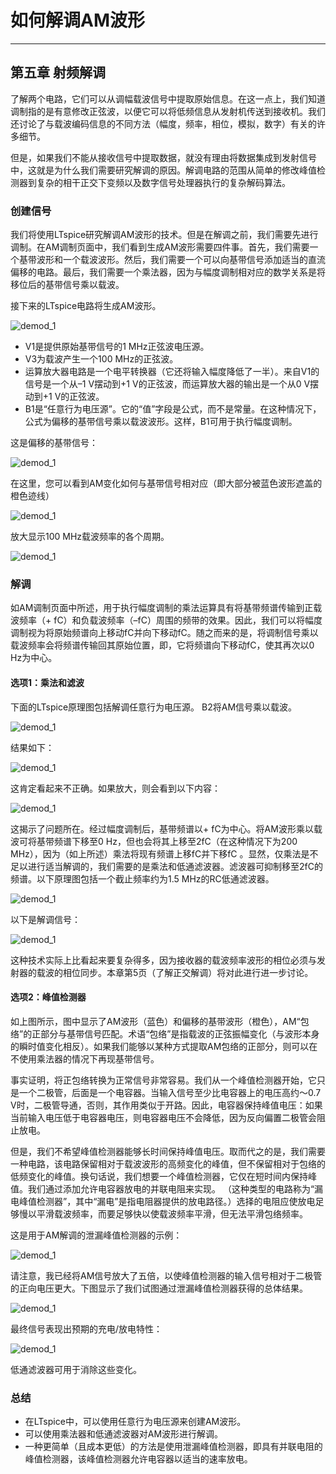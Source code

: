 # 如何解调AM波形

------

## 第五章 射频解调

了解两个电路，它们可以从调幅载波信号中提取原始信息。在这一点上，我们知道调制指的是有意修改正弦波，以便它可以将低频信息从发射机传送到接收机。我们还讨论了与载波编码信息的不同方法（幅度，频率，相位，模拟，数字）有关的许多细节。

但是，如果我们不能从接收信号中提取数据，就没有理由将数据集成到发射信号中，这就是为什么我们需要研究解调的原因。解调电路的范围从简单的修改峰值检测器到复杂的相干正交下变频以及数字信号处理器执行的复杂解码算法。

### 创建信号

我们将使用LTspice研究解调AM波形的技术。但是在解调之前，我们需要先进行调制。在AM调制页面中，我们看到生成AM波形需要四件事。首先，我们需要一个基带波形和一个载波波形。然后，我们需要一个可以向基带信号添加适当的直流偏移的电路。最后，我们需要一个乘法器，因为与幅度调制相对应的数学关系是将移位后的基带信号乘以载波。

接下来的LTspice电路将生成AM波形。

![demod_1](imgs/RFT_ch5_pg1_1.jpg)

* V1是提供原始基带信号的1 MHz正弦波电压源。
* V3为载波产生一个100 MHz的正弦波。
* 运算放大器电路是一个电平转换器（它还将输入幅度降低了一半）。来自V1的信号是一个从–1 V摆动到+1 V的正弦波，而运算放大器的输出是一个从0 V摆动到+1 V的正弦波。
* B1是“任意行为电压源”。它的“值”字段是公式，而不是常量。在这种情况下，公式为偏移的基带信号乘以载波波形。这样，B1可用于执行幅度调制。

这是偏移的基带信号：

![demod_1](imgs/RFT_ch5_pg1_2.jpg)

在这里，您可以看到AM变化如何与基带信号相对应（即大部分被蓝色波形遮盖的橙色迹线）

![demod_1](imgs/RFT_ch5_pg1_3.jpg)

放大显示100 MHz载波频率的各个周期。

![demod_1](imgs/RFT_ch5_pg1_4.jpg)

### 解调

如AM调制页面中所述，用于执行幅度调制的乘法运算具有将基带频谱传输到正载波频率（+ fC）和负载波频率（–fC）周围的频带的效果。因此，我们可以将幅度调制视为将原始频谱向上移动fC并向下移动fC。随之而来的是，将调制信号乘以载波频率会将频谱传输回其原始位置，即，它将频谱向下移动fC，使其再次以0 Hz为中心。

#### 选项1：乘法和滤波
下面的LTspice原理图包括解调任意行为电压源。 B2将AM信号乘以载波。

![demod_1](imgs/RFT_ch5_pg1_5.jpg)

结果如下：

![demod_1](imgs/RFT_ch5_pg1_6.jpg)

这肯定看起来不正确。如果放大，则会看到以下内容：

![demod_1](imgs/RFT_ch5_pg1_7.jpg)

这揭示了问题所在。经过幅度调制后，基带频谱以+ fC为中心。将AM波形乘以载波可将基带频谱下移至0 Hz，但也会将其上移至2fC（在这种情况下为200 MHz），因为（如上所述）乘法将现有频谱上移fC并下移fC 。显然，仅乘法是不足以进行适当解调的，我们需要的是乘法和低通滤波器。滤波器可抑制移至2fC的频谱。以下原理图包括一个截止频率约为1.5 MHz的RC低通滤波器。

![demod_1](imgs/RFT_ch5_pg1_8.jpg)

以下是解调信号：

![demod_1](imgs/RFT_ch5_pg1_9.jpg)

这种技术实际上比看起来要复杂得多，因为接收器的载波频率波形的相位必须与发射器的载波的相位同步。本章第5页（了解正交解调）将对此进行进一步讨论。

#### 选项2：峰值检测器
如上图所示，图中显示了AM波形（蓝色）和偏移的基带波形（橙色），AM“包络”的正部分与基带信号匹配。术语“包络”是指载波的正弦振幅变化（与波形本身的瞬时值变化相反）。如果我们能够以某种方式提取AM包络的正部分，则可以在不使用乘法器的情况下再现基带信号。

事实证明，将正包络转换为正常信号非常容易。我们从一个峰值检测器开始，它只是一个二极管，后面是一个电容器。当输入信号至少比电容器上的电压高约〜0.7 V时，二极管导通，否则，其作用类似于开路。因此，电容器保持峰值电压：如果当前输入电压低于电容器电压，则电容器电压不会降低，因为反向偏置二极管会阻止放电。

但是，我们不希望峰值检测器能够长时间保持峰值电压。取而代之的是，我们需要一种电路，该电路保留相对于载波波形的高频变化的峰值，但不保留相对于包络的低频变化的峰值。换句话说，我们想要一个峰值检测器，它仅在短时间内保持峰值。我们通过添加允许电容器放电的并联电阻来实现。 （这种类型的电路称为“漏电峰值检测器”，其中“漏电”是指电阻器提供的放电路径。）选择的电阻应使放电足够慢以平滑载波频率，而要足够快以使载波频率平滑，但无法平滑包络频率。

这是用于AM解调的泄漏峰值检测器的示例：

![demod_1](imgs/RFT_ch5_pg1_10.jpg)

请注意，我已经将AM信号放大了五倍，以使峰值检测器的输入信号相对于二极管的正向电压更大。下图显示了我们试图通过泄漏峰值检测器获得的总体结果。

![demod_1](imgs/RFT_ch5_pg1_11.jpg)

最终信号表现出预期的充电/放电特性：

![demod_1](imgs/RFT_ch5_pg1_12.jpg)

低通滤波器可用于消除这些变化。

### 总结
* 在LTspice中，可以使用任意行为电压源来创建AM波形。
* 可以使用乘法器和低通滤波器对AM波形进行解调。
* 一种更简单（且成本更低）的方法是使用泄漏峰值检测器，即具有并联电阻的峰值检测器，该峰值检测器允许电容器以适当的速率放电。